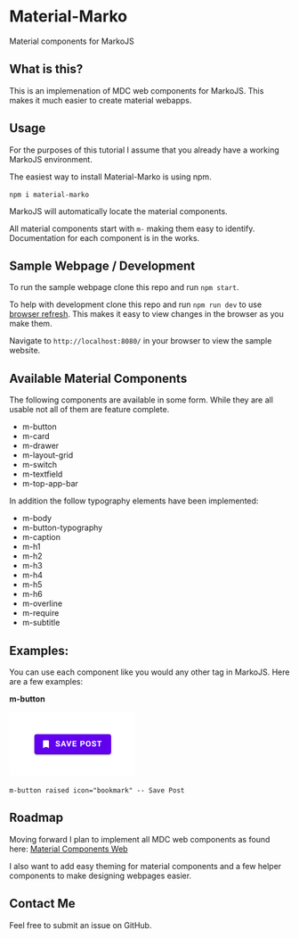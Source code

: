 # Material-Marko
Material components for MarkoJS

## What is this?
This is an implemenation of MDC web components for MarkoJS. This makes it much easier to create material webapps.

## Usage
For the purposes of this tutorial I assume that you already have a working MarkoJS environment.

The easiest way to install Material-Marko is using npm. 

`npm i material-marko`

MarkoJS will automatically locate the material components. 

All material components start with `m-` making them easy to identify. Documentation for each component is in the works. 

## Sample Webpage / Development
To run the sample webpage clone this repo and run `npm start`.

To help with development clone this repo and run `npm run dev` to use [browser refresh](https://github.com/patrick-steele-idem/browser-refresh). This makes it easy to view changes in the browser as you make them.

Navigate to `http://localhost:8080/` in your browser to view the sample website.

## Available Material Components
The following components are available in some form. While they are all usable not all of them are feature complete.
- m-button
- m-card
- m-drawer
- m-layout-grid
- m-switch
- m-textfield
- m-top-app-bar

In addition the follow typography elements have been implemented:
- m-body
- m-button-typography
- m-caption
- m-h1
- m-h2
- m-h3
- m-h4
- m-h5
- m-h6
- m-overline
- m-require
- m-subtitle

## Examples:
You can use each component like you would any other tag in MarkoJS. Here are a few examples:

**m-button**

![Raised Button](https://github.com/Paradxil/Material-Marko/blob/master/images/m-button/m-button-raised.png)

`m-button raised icon="bookmark" -- Save Post`

## Roadmap
Moving forward I plan to implement all MDC web components as found here: [Material Components Web](https://github.com/material-components/material-components-web/tree/master/packages)

I also want to add easy theming for material components and a few helper components to make designing webpages easier.

## Contact Me
Feel free to submit an issue on GitHub.
